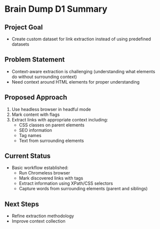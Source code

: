 # Brain Dump D1 Summary

## Project Goal
- Create custom dataset for link extraction instead of using predefined datasets

## Problem Statement
- Context-aware extraction is challenging (understanding what elements do without surrounding context)
- Need context around HTML elements for proper understanding

## Proposed Approach
1. Use headless browser in headful mode
2. Mark content with flags
3. Extract links with appropriate context including:
   - CSS classes on parent elements
   - SEO information
   - Tag names
   - Text from surrounding elements

## Current Status
- Basic workflow established:
  - Run Chromeless browser
  - Mark discovered links with tags
  - Extract information using XPath/CSS selectors
  - Capture words from surrounding elements (parent and siblings)

## Next Steps
- Refine extraction methodology
- Improve context collection